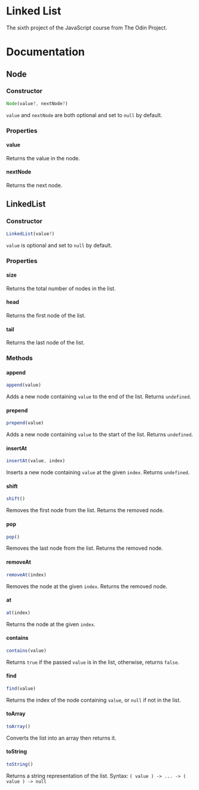# Linked List

The sixth project of the JavaScript course from The Odin Project.

# Documentation

## Node

### Constructor

```js
Node(value?, nextNode?)
```

`value` and `nextNode` are both optional and set to `null` by default.

### Properties

#### value

Returns the value in the node.

#### nextNode

Returns the next node.

## LinkedList

### Constructor

```js
LinkedList(value?)
```

`value` is optional and set to `null` by default.

### Properties

#### size

Returns the total number of nodes in the list.

#### head

Returns the first node of the list.

#### tail

Returns the last node of the list.

### Methods

#### append

```js
append(value)
```

Adds a new node containing `value` to the end of the list.
Returns `undefined`.

#### prepend

```js
prepend(value)
```

Adds a new node containing `value` to the start of the list.
Returns `undefined`.

#### insertAt

```js
insertAt(value, index)
```

Inserts a new node containing `value` at the given `index`.
Returns `undefined`.

#### shift

```js
shift()
```

Removes the first node from the list.
Returns the removed node.

#### pop

```js
pop()
```

Removes the last node from the list.
Returns the removed node.

#### removeAt

```js
removeAt(index)
```

Removes the node at the given `index`.
Returns the removed node.

#### at

```js
at(index)
```

Returns the node at the given `index`.

#### contains

```js
contains(value)
```

Returns `true` if the passed `value` is in the list, otherwise, returns `false`.

#### find

```js
find(value)
```

Returns the index of the node containing `value`, or `null` if not in the list.

#### toArray

```js
toArray()
```

Converts the list into an array then returns it.

#### toString

```js
toString()
```

Returns a string representation of the list.
Syntax: `( value ) -> ... -> ( value ) -> null`
